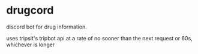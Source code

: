 # drugcord
discord bot for drug information.

uses tripsit's tripbot api at a rate of no sooner than the next request or 60s, whichever is longer
